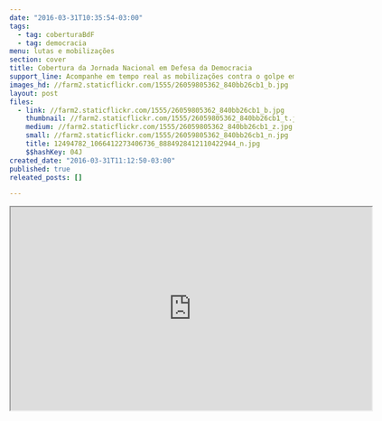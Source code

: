 ```yaml
---
date: "2016-03-31T10:35:54-03:00"
tags:
  - tag: coberturaBdF
  - tag: democracia
menu: lutas e mobilizações
section: cover
title: Cobertura da Jornada Nacional em Defesa da Democracia
support_line: Acompanhe em tempo real as mobilizações contra o golpe em todo país
images_hd: //farm2.staticflickr.com/1555/26059805362_840bb26cb1_b.jpg
layout: post
files:
  - link: //farm2.staticflickr.com/1555/26059805362_840bb26cb1_b.jpg
    thumbnail: //farm2.staticflickr.com/1555/26059805362_840bb26cb1_t.jpg
    medium: //farm2.staticflickr.com/1555/26059805362_840bb26cb1_z.jpg
    small: //farm2.staticflickr.com/1555/26059805362_840bb26cb1_n.jpg
    title: 12494782_1066412273406736_8884928412110422944_n.jpg
    $$hashKey: 04J
created_date: "2016-03-31T11:12:50-03:00"
published: true
releated_posts: []

---
```

<p><iframe height="360" src="http://cobertura.brasildefato.com.br" width="640"></iframe></p>
